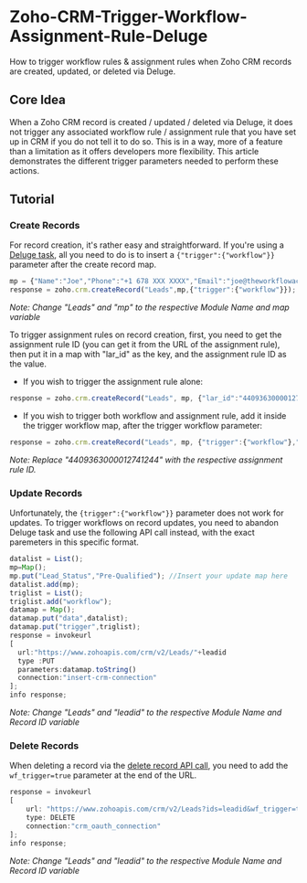 # Zoho-CRM-Trigger-Workflow-Assignment-Rule-Deluge
How to trigger workflow rules & assignment rules when Zoho CRM records are created, updated, or deleted via Deluge.

## Core Idea
When a Zoho CRM record is created / updated / deleted via Deluge, it does not trigger any associated workflow rule / assignment rule that you have set up in CRM if you do not tell it to do so. This is in a way, more of a feature than a limitation as it offers developers more flexibility. This article demonstrates the different trigger parameters needed to perform these actions.

## Tutorial

### Create Records
For record creation, it's rather easy and straightforward. If you're using a [Deluge task](https://www.zoho.com/deluge/help/crm/create-record.html), all you need to do is to insert a `{"trigger":{"workflow"}}` parameter after the create record map.

```javascript
mp = {"Name":"Joe","Phone":"+1 678 XXX XXXX","Email":"joe@theworkflowacademy.com"};
response = zoho.crm.createRecord("Leads",mp,{"trigger":{"workflow"}});
```
*Note: Change "Leads" and "mp" to the respective Module Name and map variable*

To trigger assignment rules on record creation, first, you need to get the assignment rule ID (you can get it from the URL of the assignment rule), then put it in a map with "lar_id" as the key, and the assignment rule ID as the value.

* If you wish to trigger the assignment rule alone:
```javascript
response = zoho.crm.createRecord("Leads", mp, {"lar_id":"4409363000012741244"});
```
* If you wish to trigger both workflow and assignment rule, add it inside the trigger workflow map, after the trigger workflow parameter:
```javascript
response = zoho.crm.createRecord("Leads", mp, {"trigger":{"workflow"},"lar_id":"4409363000012741244"});
```
*Note: Replace "4409363000012741244" with the respective assignment rule ID.*

### Update Records
Unfortunately, the `{trigger":{"workflow"}}` parameter does not work for updates. To trigger workflows on record updates, you need to abandon Deluge task and use the following API call instead, with the exact paremeters in this specific format.

```javascript
datalist = List();
mp=Map();
mp.put("Lead_Status","Pre-Qualified"); //Insert your update map here
datalist.add(mp);
triglist = List();
triglist.add("workflow");
datamap = Map();
datamap.put("data",datalist);
datamap.put("trigger",triglist);
response = invokeurl
[
  url:"https://www.zohoapis.com/crm/v2/Leads/"+leadid
  type :PUT
  parameters:datamap.toString()
  connection:"insert-crm-connection" 
];
info response;
```
*Note: Change "Leads" and "leadid" to the respective Module Name and Record ID variable*

### Delete Records

When deleting a record via the [delete record API call](https://www.zoho.com/crm/developer/docs/api/v2/delete-records.html), you need to add the `wf_trigger=true` parameter at the end of the URL.

```javascript
response = invokeurl
[
	url: "https://www.zohoapis.com/crm/v2/Leads?ids=leadid&wf_trigger=true"
	type: DELETE
	connection:"crm_oauth_connection"
];
info response;
```
*Note: Change "Leads" and "leadid" to the respective Module Name and Record ID variable*
